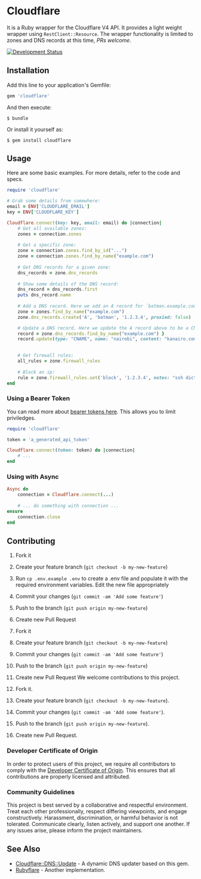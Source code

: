 # Cloudflare

It is a Ruby wrapper for the Cloudflare V4 API. It provides a light weight wrapper using `RestClient::Resource`. The wrapper functionality is limited to zones and DNS records at this time, *PRs welcome*.

[![Development Status](https://github.com/socketry/cloudflare/workflows/Test/badge.svg)](https://github.com/socketry/cloudflare/actions?workflow=Test)

## Installation

Add this line to your application's Gemfile:

``` ruby
gem 'cloudflare'
```

And then execute:

    $ bundle

Or install it yourself as:

    $ gem install cloudflare

## Usage

Here are some basic examples. For more details, refer to the code and specs.

``` ruby
require 'cloudflare'

# Grab some details from somewhere:
email = ENV['CLOUDFLARE_EMAIL']
key = ENV['CLOUDFLARE_KEY']

Cloudflare.connect(key: key, email: email) do |connection|
	# Get all available zones:
	zones = connection.zones
	
	# Get a specific zone:
	zone = connection.zones.find_by_id("...")
	zone = connection.zones.find_by_name("example.com")
	
	# Get DNS records for a given zone:
	dns_records = zone.dns_records
	
	# Show some details of the DNS record:
	dns_record = dns_records.first
	puts dns_record.name
	
	# Add a DNS record. Here we add an A record for `batman.example.com`:
	zone = zones.find_by_name("example.com")
	zone.dns_records.create('A', 'batman', '1.2.3.4', proxied: false)

	# Update a DNS record. Here we update the A record above to be a CNAME record to 'nairobi.kanairo.com'
	record = zone.dns_records.find_by_name("example.com") }
	record.update(type: "CNAME", name: "nairobi", content: "kanairo.com", proxied: true)

	
	# Get firewall rules:
	all_rules = zone.firewall_rules
	
	# Block an ip:
	rule = zone.firewall_rules.set('block', '1.2.3.4', notes: "ssh dictionary attack")
end
```

### Using a Bearer Token

You can read more about [bearer tokens here](https://blog.cloudflare.com/api-tokens-general-availability/). This allows you to limit priviledges.

``` ruby
require 'cloudflare'

token = 'a_generated_api_token'

Cloudflare.connect(token: token) do |connection|
	# ...
end
```

### Using with Async

``` ruby
Async do
	connection = Cloudflare.connect(...)
	
	# ... do something with connection ...
ensure
	connection.close
end
```

## Contributing

1.  Fork it
2.  Create your feature branch (`git checkout -b my-new-feature`)
3.  Run `cp .env.example .env` to create a .env file and populate it with the required environment variables. Edit the new file appropriately
4.  Commit your changes (`git commit -am 'Add some feature'`)
5.  Push to the branch (`git push origin my-new-feature`)
6.  Create new Pull Request
1.  Fork it
2.  Create your feature branch (`git checkout -b my-new-feature`)
3.  Commit your changes (`git commit -am 'Add some feature'`)
4.  Push to the branch (`git push origin my-new-feature`)
5.  Create new Pull Request
We welcome contributions to this project.

1.  Fork it.
2.  Create your feature branch (`git checkout -b my-new-feature`).
3.  Commit your changes (`git commit -am 'Add some feature'`).
4.  Push to the branch (`git push origin my-new-feature`).
5.  Create new Pull Request.

### Developer Certificate of Origin

In order to protect users of this project, we require all contributors to comply with the [Developer Certificate of Origin](https://developercertificate.org/). This ensures that all contributions are properly licensed and attributed.

### Community Guidelines

This project is best served by a collaborative and respectful environment. Treat each other professionally, respect differing viewpoints, and engage constructively. Harassment, discrimination, or harmful behavior is not tolerated. Communicate clearly, listen actively, and support one another. If any issues arise, please inform the project maintainers.

## See Also

  - [Cloudflare::DNS::Update](https://github.com/ioquatix/cloudflare-dns-update) - A dynamic DNS updater based on this gem.
  - [Rubyflare](https://github.com/trev/rubyflare) - Another implementation.
